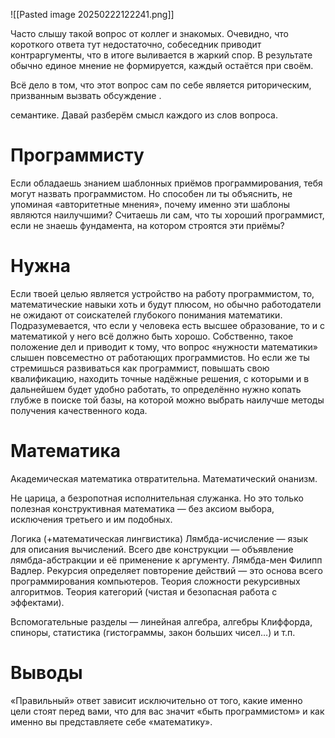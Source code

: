 ![[Pasted image 20250222122241.png]]

Часто слышу такой вопрос от коллег и знакомых. Очевидно, что короткого ответа тут недостаточно, собеседник приводит контраргументы, что в итоге выливается в жаркий спор. В результате обычно единое мнение не формируется, каждый остаётся при своём.

Всё дело в том, что этот вопрос сам по себе является риторическим, призванным вызвать обсуждение .

семантике. Давай разберём смысл каждого из слов вопроса.

# Программисту

Если обладаешь знанием шаблонных приёмов программирования, тебя могут назвать программистом.
Но способен ли ты объяснить, не упоминая «авторитетные мнения», почему именно эти шаблоны являются наилучшими?
Считаешь ли сам, что ты хороший программист, если не знаешь фундамента, на котором строятся эти приёмы?

# Нужна

Если твоей целью является устройство на работу программистом, то, математические навыки хоть и будут плюсом, но обычно работодатели не ожидают от соискателей глубокого понимания математики.
Подразумевается, что если у человека есть высшее образование, то и с математикой у него всё должно быть хорошо.
Собственно, такое положение дел и приводит к тому, что вопрос «нужности математики» слышен повсеместно от работающих программистов.
Но если же ты стремишься развиваться как программист, повышать свою квалификацию, находить точные надёжные решения, с которыми и в дальнейшем будет удобно работать, то определённо нужно копать глубже в поиске той базы, на которой можно выбрать наилучше методы получения качественного кода.
# Математика

Академическая математика отвратительна.
Математический онанизм.

Не царица, а безропотная исполнительная служанка.
Но это только полезная конструктивная математика — без аксиом выбора, исключения третьего и им подобных.

Логика (+математическая лингвистика)
Лямбда-исчисление — язык для описания вычислений. Всего две конструкции — объявление лямбда-абстракции и её применение к аргументу. Лямбда-мен Филипп Вадлер.
Рекурсия определяет повторение действий — это основа всего программирования компьютеров.
Теория сложности рекурсивных алгоритмов.
Теория категорий (чистая и безопасная работа с эффектами).

Вспомогательные разделы — линейная алгебра, алгебры Клиффорда, спиноры, статистика (гистограммы, закон больших чисел…) и т.п.

# Выводы

«Правильный» ответ зависит исключительно от того, какие именно цели стоят перед вами, что для вас значит «быть программистом» и как именно вы представляете себе «математику».